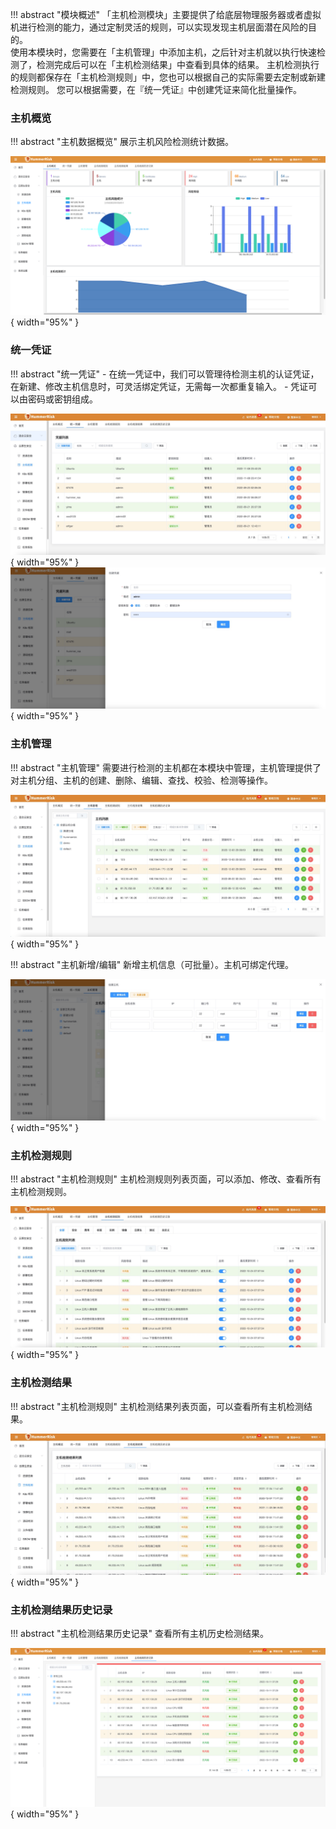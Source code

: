 
!!! abstract "模块概述"
    「主机检测模块」主要提供了给底层物理服务器或者虚拟机进行检测的能力，通过定制灵活的规则，可以实现发现主机层面潜在风险的目的。    
    使用本模块时，您需要在「主机管理」中添加主机，之后针对主机就以执行快速检测了，检测完成后可以在「主机检测结果」中查看到具体的结果。
    主机检测执行的规则都保存在「主机检测规则」中，您也可以根据自己的实际需要去定制或新建检测规则。
    您可以根据需要，在『统一凭证』中创建凭证来简化批量操作。

### 主机概览

!!! abstract "主机数据概览"
    展示主机风险检测统计数据。

![主机检测](../img/release/0.4.0/server.png){ width="95%" }

### 统一凭证

!!! abstract "统一凭证"
    - 在统一凭证中，我们可以管理待检测主机的认证凭证，在新建、修改主机信息时，可灵活绑定凭证，无需每一次都重复输入。
    - 凭证可以由密码或密钥组成。

![主机检测](../img/user/server/secret.jpg){ width="95%" }
![主机检测](../img/user/server/secret2.jpg){ width="95%" }

### 主机管理

!!! abstract "主机管理"
    需要进行检测的主机都在本模块中管理，主机管理提供了对主机分组、主机的创建、删除、编辑、查找、校验、检测等操作。

![主机管理](../img/user/server/server.jpg){ width="95%" }

!!! abstract "主机新增/编辑"
    新增主机信息（可批量）。主机可绑定代理。

![主机管理](../img/user/server/server_add.jpg){ width="95%" }

### 主机检测规则

!!! abstract "主机检测规则"
    主机检测规则列表页面，可以添加、修改、查看所有主机检测规则。

![主机检测规则](../img/user/server/server_rule.jpg){ width="95%" }

### 主机检测结果

!!! abstract "主机检测规则"
    主机检测结果列表页面，可以查看所有主机检测结果。

![主机检测结果](../img/user/server/server_result.jpg){ width="95%" }

### 主机检测结果历史记录

!!! abstract "主机检测结果历史记录"
    查看所有主机历史检测结果。

![主机检测结果](../img/release/0.4.0/server3.png){ width="95%" }
